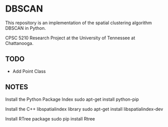 # DBSCAN

This repository is an implementation of the spatial clustering algorithm DBSCAN in Python.

CPSC 5210 Research Project at the University of Tennessee at Chattanooga.

## TODO
* Add Point Class

## NOTES

Install the Python Package Index
    sudo apt-get install python-pip

Install the C++ libspatialindex library
    sudo apt-get install libspatialindex-dev

Install RTree package
    sudo pip install Rtree